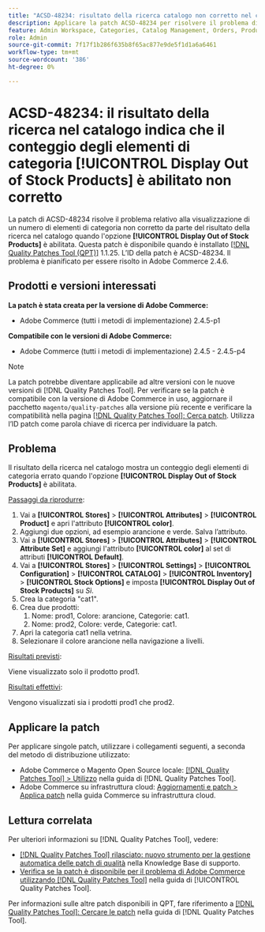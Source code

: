 ```yaml
---
title: "ACSD-48234: risultato della ricerca catalogo non corretto nel conteggio degli elementi della categoria quando [!UICONTROL Display Out of Stock Products] è abilitato"
description: Applicare la patch ACSD-48234 per risolvere il problema di Adobe Commerce, in cui il risultato della ricerca nel catalogo mostra un conteggio di elementi di categoria errato quando l'opzione [!UICONTROL Display Out of Stock Products] è abilitata.
feature: Admin Workspace, Categories, Catalog Management, Orders, Products, Search
role: Admin
source-git-commit: 7f17f1b286f635b8f65ac877e9de5f1d1a6a6461
workflow-type: tm+mt
source-wordcount: '386'
ht-degree: 0%

---
```


# ACSD-48234: il risultato della ricerca nel catalogo indica che il conteggio degli elementi di categoria **[!UICONTROL Display Out of Stock Products]** è abilitato non corretto

La patch di ACSD-48234 risolve il problema relativo alla visualizzazione di un numero di elementi di categoria non corretto da parte del risultato della ricerca nel catalogo quando l&#39;opzione **[!UICONTROL Display Out of Stock Products]** è abilitata. Questa patch è disponibile quando è installato [[!DNL Quality Patches Tool (QPT)]](https://experienceleague.adobe.com/en/docs/commerce-knowledge-base/kb/announcements/commerce-announcements/magento-quality-patches-released-new-tool-to-self-serve-quality-patches) 1.1.25. L’ID della patch è ACSD-48234. Il problema è pianificato per essere risolto in Adobe Commerce 2.4.6.


## Prodotti e versioni interessati

**La patch è stata creata per la versione di Adobe Commerce:**
* Adobe Commerce (tutti i metodi di implementazione) 2.4.5-p1

**Compatibile con le versioni di Adobe Commerce:**
* Adobe Commerce (tutti i metodi di implementazione) 2.4.5 - 2.4.5-p4

>[!NOTE]
>
>La patch potrebbe diventare applicabile ad altre versioni con le nuove versioni di [!DNL Quality Patches Tool]. Per verificare se la patch è compatibile con la versione di Adobe Commerce in uso, aggiornare il pacchetto `magento/quality-patches` alla versione più recente e verificare la compatibilità nella pagina [[!DNL Quality Patches Tool]: Cerca patch](https://experienceleague.adobe.com/tools/commerce-quality-patches/index.html). Utilizza l’ID patch come parola chiave di ricerca per individuare la patch.

## Problema

Il risultato della ricerca nel catalogo mostra un conteggio degli elementi di categoria errato quando l&#39;opzione **[!UICONTROL Display Out of Stock Products]** è abilitata.

<u>Passaggi da riprodurre</u>:

1. Vai a **[!UICONTROL Stores]** > **[!UICONTROL Attributes]** > **[!UICONTROL Product]** e apri l&#39;attributo **[!UICONTROL color]**.
1. Aggiungi due opzioni, ad esempio arancione e verde. Salva l’attributo.
1. Vai a **[!UICONTROL Stores]** > **[!UICONTROL Attributes]** > **[!UICONTROL Attribute Set]** e aggiungi l&#39;attributo **[!UICONTROL color]** al set di attributi **[!UICONTROL Default]**.
1. Vai a **[!UICONTROL Stores]** > **[!UICONTROL Settings]** > **[!UICONTROL Configuration]** > **[!UICONTROL CATALOG]** > **[!UICONTROL Inventory]** > **[!UICONTROL Stock Options]** e imposta **[!UICONTROL Display Out of Stock Products]** su _Sì_.
1. Crea la categoria &quot;cat1&quot;.
1. Crea due prodotti:
   1. Nome: prod1, Colore: arancione, Categorie: cat1.
   1. Nome: prod2, Colore: verde, Categorie: cat1.
1. Apri la categoria cat1 nella vetrina.
1. Selezionare il colore arancione nella navigazione a livelli.

<u>Risultati previsti</u>:

Viene visualizzato solo il prodotto prod1.

<u>Risultati effettivi</u>:

Vengono visualizzati sia i prodotti prod1 che prod2.

## Applicare la patch

Per applicare singole patch, utilizzare i collegamenti seguenti, a seconda del metodo di distribuzione utilizzato:

* Adobe Commerce o Magento Open Source locale: [[!DNL Quality Patches Tool] > Utilizzo](https://experienceleague.adobe.com/docs/commerce-operations/tools/quality-patches-tool/usage.html) nella guida di [!DNL Quality Patches Tool].
* Adobe Commerce su infrastruttura cloud: [Aggiornamenti e patch > Applica patch](https://experienceleague.adobe.com/docs/commerce-cloud-service/user-guide/develop/upgrade/apply-patches.html) nella guida Commerce su infrastruttura cloud.

## Lettura correlata

Per ulteriori informazioni su [!DNL Quality Patches Tool], vedere:

* [[!DNL Quality Patches Tool] rilasciato: nuovo strumento per la gestione automatica delle patch di qualità](https://experienceleague.adobe.com/en/docs/commerce-knowledge-base/kb/announcements/commerce-announcements/magento-quality-patches-released-new-tool-to-self-serve-quality-patches) nella Knowledge Base di supporto.
* [Verifica se la patch è disponibile per il problema di Adobe Commerce utilizzando  [!DNL Quality Patches Tool]](/help/tools/quality-patches-tool/patches-available-in-qpt/check-patch-for-magento-issue-with-magento-quality-patches.md) nella guida di [!UICONTROL Quality Patches Tool].


Per informazioni sulle altre patch disponibili in QPT, fare riferimento a [[!DNL Quality Patches Tool]: Cercare le patch](https://experienceleague.adobe.com/tools/commerce-quality-patches/index.html) nella guida di [!DNL Quality Patches Tool].
